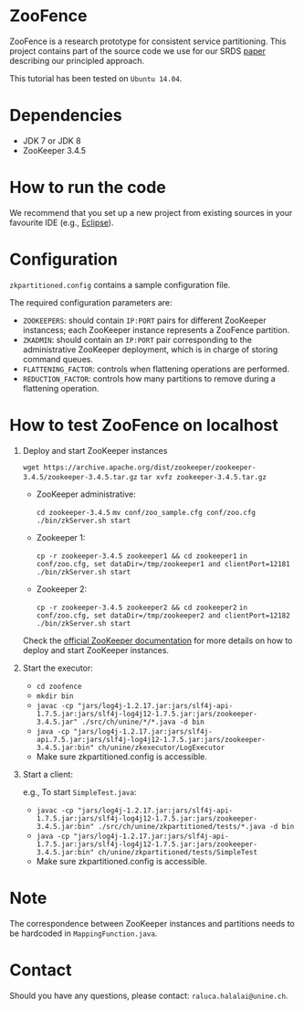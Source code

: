 ZooFence
==============

ZooFence is a research prototype for consistent service partitioning. This project contains part of the source code we use for our SRDS [paper](https://drive.google.com/file/d/0BwFkGepvBDQobnJ2WWtDVjNXUlE) describing our principled approach.

This tutorial has been tested on `Ubuntu 14.04`.

# Dependencies #
* JDK 7 or JDK 8
* ZooKeeper 3.4.5

# How to run the code #
We recommend that you set up a new project from existing sources in your favourite IDE (e.g., [Eclipse](http://stackoverflow.com/questions/2636201/how-to-create-a-project-from-existing-source-in-eclipse-and-then-find-it)).

# Configuration #
`zkpartitioned.config` contains a sample configuration file.

The required configuration parameters are:

* `ZOOKEEPERS`: should contain `IP:PORT` pairs for different ZooKeeper instancess; each ZooKeeper instance represents a ZooFence partition.
* `ZKADMIN`: should contain an `IP:PORT` pair corresponding to the administrative ZooKeeper deployment, which is in charge of storing command queues.
* `FLATTENING_FACTOR`: controls when flattening operations are performed.
* `REDUCTION_FACTOR`: controls how many partitions to remove during a flattening operation.

# How to test ZooFence on localhost #
1. Deploy and start ZooKeeper instances

   `wget https://archive.apache.org/dist/zookeeper/zookeeper-3.4.5/zookeeper-3.4.5.tar.gz`
   `tar xvfz zookeeper-3.4.5.tar.gz`

   * ZooKeeper administrative:

     `cd zookeeper-3.4.5`
     `mv conf/zoo_sample.cfg conf/zoo.cfg`
     `./bin/zkServer.sh start`

   * Zookeeper 1:

     `cp -r zookeeper-3.4.5 zookeeper1 && cd zookeeper1`
     `in conf/zoo.cfg, set dataDir=/tmp/zookeeper1 and clientPort=12181`
     `./bin/zkServer.sh start`

   * Zookeeper 2:

     `cp -r zookeeper-3.4.5 zookeeper2 && cd zookeeper2`
     `in conf/zoo.cfg, set dataDir=/tmp/zookeeper2 and clientPort=12182`
     `./bin/zkServer.sh start`

   Check the [official ZooKeeper documentation](https://zookeeper.apache.org/doc/r3.1.2/zookeeperAdmin.html#sc_singleAndDevSetup) for more details on how to deploy and start ZooKeeper instances.

2. Start the executor:

   * `cd zoofence`
   * `mkdir bin`
   * `javac -cp "jars/log4j-1.2.17.jar:jars/slf4j-api-1.7.5.jar:jars/slf4j-log4j12-1.7.5.jar:jars/zookeeper-3.4.5.jar" ./src/ch/unine/*/*.java -d bin`
   * `java -cp "jars/log4j-1.2.17.jar:jars/slf4j-api.7.5.jar:jars/slf4j-log4j12-1.7.5.jar:jars/zookeeper-3.4.5.jar:bin" ch/unine/zkexecutor/LogExecutor`
   * Make sure zkpartitioned.config is accessible.

4. Start a client:

   e.g., To start `SimpleTest.java`:
   * `javac -cp "jars/log4j-1.2.17.jar:jars/slf4j-api-1.7.5.jar:jars/slf4j-log4j12-1.7.5.jar:jars/zookeeper-3.4.5.jar:bin" ./src/ch/unine/zkpartitioned/tests/*.java -d bin`
   * `java -cp "jars/log4j-1.2.17.jar:jars/slf4j-api-1.7.5.jar:jars/slf4j-log4j12-1.7.5.jar:jars/zookeeper-3.4.5.jar:bin" ch/unine/zkpartitioned/tests/SimpleTest`
   * Make sure zkpartitioned.config is accessible.

# Note #
The correspondence between ZooKeeper instances and partitions needs to be hardcoded in `MappingFunction.java`.

# Contact #

Should you have any questions, please contact: `raluca.halalai@unine.ch`.
